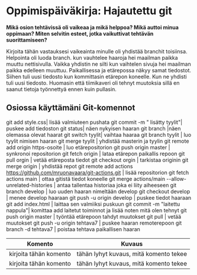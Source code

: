 # Oppimispäiväkirja: Hajautettu git

__Mikä osion tehtävissä oli vaikeaa ja mikä helppoa? Mikä auttoi minua oppimaan? Miten selvitin esteet, jotka vaikuttivat tehtävän suorittamiseen?__

Kirjoita tähän vastauksesi
vaikeainta minulle oli yhdistää branchit toisiinsa. Helpointa oli luoda branch.
kun vauhtelee haaroja hei maailman paikka muuttu nettisivulla. 
Vaikka yhdistin ne silti kun vaihtelen sivuja hei maailman paikka edelleen muuttuu. 
Paikallisessa ja etärepossa näkyy samat tiedostot. 
Siihen tuli uusi tiedosto kun kommittasin etärepon koneelle. 
Kun ne yhdisti tuli uusi tiedosto. 
Huomasin että tiimikaveri oli tehnyt muutoksia sillä
 en saanut tietoja työnnettyä ennen kuin pullasin.


## Osiossa käyttämäni Git-komennot
git add style.css| lisää valmiuteen pushata 
git commit -m " lisätty tyylit"| puskee add tiedoston
git status| näen nykyisen haaran
git branch |näen olemassa olevat haarat
git switch tyylit| vaihtaa haaraa
git branch tyylit | luo tyylit nimisen haaran 
git merge tyylit | yhdistää masterin ja tyylin
git remote add origin https-osoite | luo etärepositorion
git push origin master | synkronoi repositorion 
git fetch origin | lataa etärepon paikallis repoon
git pull orgin | vetää etäreposta tiedot 
git checkout orgin | tarkistaa originin
git merge origin | yhdistää repot 
git remote add actions https://github.com/mruonavaara/git-actions.git | lisää repositorion
git fetch actions main | ottaa gitistä tiedot koneelle 
git merge actions/main --allow-unrelated-histories | antaa tallentaa historiaa joka ei liity aiheeseen
git branch develop | luo uuden haaran nimeltään develop
git checkout develop | menee develop haaraan 
git push -u origin develop | puskee tiedot haaraan 
git add index.html | laittaa sen valmiiksi puskuun 
git commit -m "laitettu nappula"| komittaa add laitetut toiminnot ja lisää noten mitä olen tehnyt 
git push origin master | työntää etärepoon tahdyt muutokset
git pull | vetää muutokset 
git push -u origin tehtava7 | puskee haaran remoterepoon 
git branch -d tehtava7  | poistaa tehtava paikallisen haaran


| Komento | Kuvaus |
| --------| ------ |
| kirjoita tähän komento | tähän lyhyt kuvaus, mitä komento tekee |
| kirjoita tähän komento | tähän lyhyt kuvaus, mitä komento tekee |